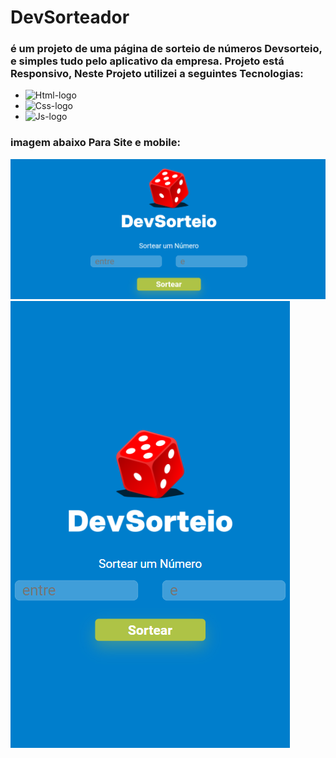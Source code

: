 <h1>DevSorteador</h1>

<h3>é um projeto de uma página de sorteio de números  Devsorteio, e simples tudo pelo aplicativo da empresa.
Projeto está Responsivo, Neste Projeto utilizei a seguintes Tecnologias:</h3>

- <img src="https://img.shields.io/badge/HTML5-E34F26?style=for-the-badge&logo=html5&logoColor=white" alt="Html-logo"/>
- <img src="https://img.shields.io/badge/CSS3-1572B6?style=for-the-badge&logo=css3&logoColor=white" alt="Css-logo"/>
- <img src="https://img.shields.io/badge/JavaScript-F7DF1E?style=for-the-badge&logo=javascript&logoColor=black" alt="Js-logo"/>

<h3>imagem abaixo Para Site e mobile:</h3>
  <img src= "https://github.com/leonardosantos10/Projeto--Random-sorteador/blob/main/img/Mobile.sorteio.png?raw=true"/>
  <img src="https://github.com/leonardosantos10/Projeto--Random-sorteador/blob/main/img/Mobile.png?raw=true"/>





